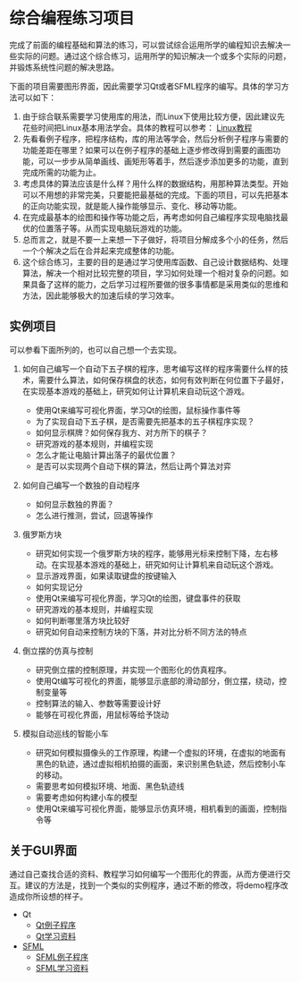 # 综合编程练习项目

完成了前面的编程基础和算法的练习，可以尝试综合运用所学的编程知识去解决一些实际的问题。通过这个综合练习，运用所学的知识解决一个或多个实际的问题，并锻炼系统性问题的解决思路。

下面的项目需要图形界面，因此需要学习Qt或者SFML程序的编写。具体的学习方法可以如下：
1. 由于综合联系需要学习使用库的用法，而Linux下使用比较方便，因此建议先花些时间把Linux基本用法学会。具体的教程可以参考： [Linux教程](../6_tools/linux/README.md)
2. 先看看例子程序，把程序结构，库的用法等学会，然后分析例子程序与需要的功能差距在哪里？如果可以在例子程序的基础上逐步修改得到需要的画图功能，可以一步步从简单画线、画矩形等着手，然后逐步添加更多的功能，直到完成所需的功能为止。
3. 考虑具体的算法应该是什么样？用什么样的数据结构，用那种算法类型。开始可以不用想的非常完美，只要能把最基础的完成。下面的项目，可以先把基本的正向功能实现，就是能人操作能够显示、变化、移动等功能。
4. 在完成最基本的绘图和操作等功能之后，再考虑如何自己编程序实现电脑找最优的位置落子等。从而实现电脑玩游戏的功能。
5. 总而言之，就是不要一上来想一下子做好，将项目分解成多个小的任务，然后一个个解决之后在合并起来完成整体的功能。
6. 这个综合练习，主要的目的是通过学习使用库函数、自己设计数据结构、处理算法，解决一个相对比较完整的项目，学习如何处理一个相对复杂的问题。如果具备了这样的能力，之后学习过程所要做的很多事情都是采用类似的思维和方法，因此能够极大的加速后续的学习效率。


## 实例项目

可以参看下面所列的，也可以自己想一个去实现。

1. 如何自己编写一个自动下五子棋的程序，思考编写这样的程序需要什么样的技术，需要什么算法，如何保存棋盘的状态，如何有效判断在何位置下子最好，在实现基本游戏的基础上，研究如何让计算机来自动玩这个游戏。
    - 使用Qt来编写可视化界面，学习Qt的绘图，鼠标操作事件等
    - 为了实现自动下五子棋，是否需要先把基本的五子棋程序实现？
    - 如何显示棋牌？如何保存我方、对方所下的棋子？
    - 研究游戏的基本规则，并编程实现
    - 怎么才能让电脑计算出落子的最优位置？
    - 是否可以实现两个自动下棋的算法，然后让两个算法对弈


2. 如何自己编写一个数独的自动程序
    - 如何显示数独的界面？
    - 怎么进行推测，尝试，回退等操作

3. 俄罗斯方块
    - 研究如何实现一个俄罗斯方块的程序，能够用光标来控制下降，左右移动。在实现基本游戏的基础上，研究如何让计算机来自动玩这个游戏。
    - 显示游戏界面，如果读取键盘的按键输入
    - 如何实现记分
    - 使用Qt来编写可视化界面，学习Qt的绘图，键盘事件的获取
    - 研究游戏的基本规则，并编程实现
    - 如何判断哪里落方块比较好
    - 研究如何自动来控制方块的下落，并对比分析不同方法的特点

4. 倒立摆的仿真与控制
    - 研究倒立摆的控制原理，并实现一个图形化的仿真程序。
    - 使用Qt编写可视化的界面，能够显示底部的滑动部分，倒立摆，绕动，控制变量等
    - 控制算法的输入、参数等需要设计好
    - 能够在可视化界面，用鼠标等给予饶动

5. 模拟自动巡线的智能小车
    - 研究如何模拟摄像头的工作原理，构建一个虚拟的环境，在虚拟的地面有黑色的轨迹，通过虚拟相机拍摄的画面，来识别黑色轨迹，然后控制小车的移动。
    - 需要思考如何模拟环境、地面、黑色轨迹线
    - 需要考虑如何构建小车的模型
    - 使用Qt来编写可视化界面，能够显示仿真环境，相机看到的画面，控制指令等


## 关于GUI界面
通过自己查找合适的资料、教程学习如何编写一个图形化的界面，从而方便进行交互。建议的方法是，找到一个类似的实例程序，通过不断的修改，将demo程序改造成你所设想的样子。

* Qt
    - [Qt例子程序](qt_demos)
    - [Qt学习资料](https://gitee.com/pi-lab/resources/tree/master/books/qt)
* [SFML](https://github.com/SFML/SFML)
    - [SFML例子程序](sfml_demos)
    - [SFML学习资料](https://gitee.com/pi-lab/resources/tree/master/books/sfml/SFML-2.5.1_doc)